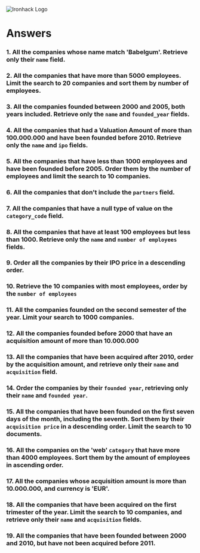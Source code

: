 ![Ironhack Logo](https://i.imgur.com/1QgrNNw.png)

# Answers

### 1. All the companies whose name match 'Babelgum'. Retrieve only their `name` field.

<!-- 
Filter:{name: "Babelgum"}
Project:{name:1,_id:0}
-->

### 2. All the companies that have more than 5000 employees. Limit the search to 20 companies and sort them by **number of employees**.

<!--
Filter : { number_of_employees: { $gt: 5000 } }
Sort : {number_of_employees:1}
Limit : 20
-->

### 3. All the companies founded between 2000 and 2005, both years included. Retrieve only the `name` and `founded_year` fields.

<!--
Filter:{$and: [{founded_year:{$gte:2000}},{founded_year:{$lte:2005}}]}
Project:{_id : 0, name:1,founded_year:1}
-->

### 4. All the companies that had a Valuation Amount of more than 100.000.000 and have been founded before 2010. Retrieve only the `name` and `ipo` fields.

<!-- 
Filter:{$and:[{'ipo.valuation_amount':{$gt:100000000}},{founded_year:{$lt:2010}}]}
Project:{_id : 0, name:1,ipo:1}
-->

### 5. All the companies that have less than 1000 employees and have been founded before 2005. Order them by the number of employees and limit the search to 10 companies.

<!-- 
Filter:{$and:[{number_of_employees:{$lt:1000}},{founded_year:{$lt:2005}}]}
Sort:{number_of_employees:-1}
Limit:10
-->

### 6. All the companies that don't include the `partners` field.

<!-- 
Filter:{ partners: { $exists: false } }
-->

### 7. All the companies that have a null type of value on the `category_code` field.

<!--
Filter: {category_code:null}
-->

### 8. All the companies that have at least 100 employees but less than 1000. Retrieve only the `name` and `number of employees` fields.

<!--
Filter: {$and:[{number_of_employees:{$gte:100}},{number_of_employees:{$lt:1000}}]}
Project: {_id:0,name:1,number_of_employees:1}

-->

### 9. Order all the companies by their IPO price in a descending order.

<!-- 
Sort:{"ipo.valuation_amount":-1}
-->

### 10. Retrieve the 10 companies with most employees, order by the `number of employees`

<!-- 
Sort:{number_of_employees:-1}
Limit:10
-->

### 11. All the companies founded on the second semester of the year. Limit your search to 1000 companies.

<!-- 
Filter:{$and:[{founded_month:{$gte:7}},{founded_month:{$lte:12}}]}
Limit:1000
-->

### 12. All the companies founded before 2000 that have an acquisition amount of more than 10.000.000

<!-- 
Filter:{$and:[{founded_year:{$lt:2000}},{"acquisition.price_amount":{$gt:10000000}}]}
-->

### 13. All the companies that have been acquired after 2010, order by the acquisition amount, and retrieve only their `name` and `acquisition` field.

<!--
Filter:{"acquisition.acquired_year":{$gt:2010}}
Project:{_id:0,name:1,acquisition:1}
Sort:{"acquisition.price_amount":-1}
-->

### 14. Order the companies by their `founded year`, retrieving only their `name` and `founded year`.

<!--
Project:{_id:0,name:1,founded_year:1}
Sort:{founded_year:-1}
-->

### 15. All the companies that have been founded on the first seven days of the month, including the seventh. Sort them by their `acquisition price` in a descending order. Limit the search to 10 documents.

<!--
Filter:{founded_day:{$lte:7}}
Sort:{"acquisition.price_amount":-1}
Limit:10
-->

### 16. All the companies on the 'web' `category` that have more than 4000 employees. Sort them by the amount of employees in ascending order.

<!--
{$and:[{category_code:"web"},{number_of_employees:{$gt:4000}}]}
{number_of_employees:1}
-->

### 17. All the companies whose acquisition amount is more than 10.000.000, and currency is 'EUR'.

<!--
{$and:[{"acquisition.price_amount":{$gt:10000000}},{"acquisition.price_currency_code":"EUR"}]}
-->

### 18. All the companies that have been acquired on the first trimester of the year. Limit the search to 10 companies, and retrieve only their `name` and `acquisition` fields.

<!--
Filter:{"acquisition.acquired_month":{$lte:3}}
Project:{_id:0,name:1,acquisition:1}
Limit:10
-->

### 19. All the companies that have been founded between 2000 and 2010, but have not been acquired before 2011.

<!--
{$and:[{founded_year:{$gte:2000}},{founded_year:{$lte:2010}},{"acquisition.acquired_year":{$not:{$lt:2011}}}]}
-->
